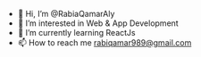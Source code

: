 - 👋 Hi, I’m @RabiaQamarAly
- 👀 I’m interested in Web & App Development  
- 🌱 I’m currently learning ReactJs
- 📫 How to reach me rabiqamar989@gmail.com

<!---
RabiaQamarAly/RabiaQamarAly is a ✨ special ✨ repository because its `README.md` (this file) appears on your GitHub profile.
You can click the Preview link to take a look at your changes.
--->
